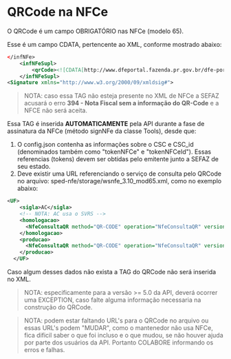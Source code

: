 # QRCode na NFCe

O QRCode é um campo OBRIGATÓRIO nas NFCe (modelo 65).

Esse é um campo CDATA, pertencente ao XML, conforme mostrado abaixo:

```xml
</infNFe>
    <infNFeSupl>
        <qrCode><![CDATA[http://www.dfeportal.fazenda.pr.gov.br/dfe-portal/rest/servico/consultaNFCe?chNFe=41170410422724000187650010000005101000010235&nVersao=100&tpAmb=2&dhEmi=323031372d30342d31325431373a31343a30372d30333a3030&vNF=1500.00&vICMS=0.00&digVal=45433541594a33337247436131674a757967656d4c337550426b493d&cIdToken=000001&cHashQRCode=7BD57045E529D6F14D97F1BAE333D35B27921441]]></qrCode>
    </infNFeSupl>
<Signature xmlns="http://www.w3.org/2000/09/xmldsig#">
```

> NOTA: caso essa TAG não esteja presente no XML de NFCe a SEFAZ acusará o erro **394 - Nota Fiscal sem a informação do QR-Code** e a NFCE não será aceita.

Essa TAG é inserida **AUTOMATICAMENTE** pela API durante a fase de assinatura da NFCe (método signNFe da classe Tools), desde que:

1. O config.json contenha as informações sobre o CSC e CSC_id (denominados também como "tokenNFCe" e "tokenNFCeId"). Essas referencias (tokens) devem ser obtidas pelo emitente junto a SEFAZ de seu estado.  
2. Deve existir uma URL referenciando o serviço de consulta pelo QRCode no arquivo: sped-nfe/storage/wsnfe_3.10_mod65.xml, como no exemplo abaixo:

```xml
<UF>
    <sigla>AC</sigla>
    <!-- NOTA: AC usa o SVRS -->
    <homologacao>
      <NfeConsultaQR method="QR-CODE" operation="NfeConsultaQR" version="100">http://hml.sefaznet.ac.gov.br/nfce/qrcode</NfeConsultaQR>
    </homologacao>
    <producao>
      <NfeConsultaQR method="QR-CODE" operation="NfeConsultaQR" version="100">http://www.sefaznet.ac.gov.br/nfce/qrcode</NfeConsultaQR>
    </producao>
  </UF>
```

Caso algum desses dados não exista a TAG do QRCode não será inserida no XML.

> NOTA: especificamente para a versão >= 5.0 da API, deverá ocorrer uma EXCEPTION, caso falte alguma informação necessaria na construção do QRCode. 

> NOTA: podem estar faltando URL's para o QRCode no arquivo ou essas URL's podem "MUDAR", como o mantenedor não usa NFCe, fica dificil saber o que foi incluso e o que mudou, se não houver ajuda por parte dos usuários da API. Portanto COLABORE informando os erros e falhas.